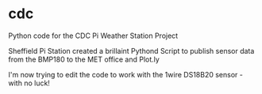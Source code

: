 # cdc
Python code for the CDC Pi Weather Station Project

Sheffield Pi Station created a brillaint Pythond Script to publish sensor data from the BMP180 to the MET office and Plot.ly

I'm now trying to edit the code to work with the 1wire DS18B20 sensor - with no luck! 
